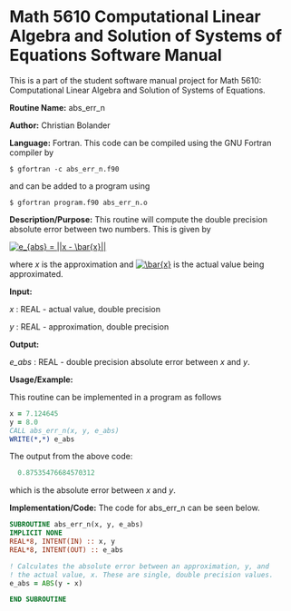 # Math 5610 Computational Linear Algebra and Solution of Systems of Equations Software Manual

This is a part of the student software manual project for Math 5610: Computational Linear Algebra and Solution of Systems of Equations. 

**Routine Name:**           abs_err_n

**Author:** Christian Bolander

**Language:** Fortran. This code can be compiled using the GNU Fortran compiler by

```$ gfortran -c abs_err_n.f90```

and can be added to a program using

```$ gfortran program.f90 abs_err_n.o ``` 

**Description/Purpose:** This routine will compute the double precision absolute error between two numbers. This is given by

 <a href="https://www.codecogs.com/eqnedit.php?latex=e_{abs}&space;=&space;||x&space;-&space;\bar{x}||" target="_blank"><img src="https://latex.codecogs.com/gif.latex?e_{abs}&space;=&space;||x&space;-&space;\bar{x}||" title="e_{abs} = ||x - \bar{x}||" /></a>

where *x* is the approximation and <a href="https://www.codecogs.com/eqnedit.php?latex=\inline&space;\bar{x}" target="_blank"><img src="https://latex.codecogs.com/gif.latex?\inline&space;\bar{x}" title="\bar{x}" /></a> is the actual value being approximated.

**Input:**  

*x* : REAL - actual value, double precision

*y* : REAL - approximation, double precision

**Output:** 

*e_abs* : REAL - double precision absolute error between *x* and *y*.

**Usage/Example:**

This routine can be implemented in a program as follows

```fortran
x = 7.124645
y = 8.0
CALL abs_err_n(x, y, e_abs)
WRITE(*,*) e_abs
```

The output from the above code:

```fortran
  0.87535476684570312 
```

which is the absolute error between *x* and *y*.

**Implementation/Code:** The code for abs_err_n can be seen below.

```fortran
SUBROUTINE abs_err_n(x, y, e_abs)
IMPLICIT NONE
REAL*8, INTENT(IN) :: x, y
REAL*8, INTENT(OUT) :: e_abs

! Calculates the absolute error between an approximation, y, and
! the actual value, x. These are single, double precision values.
e_abs = ABS(y - x)

END SUBROUTINE
```

